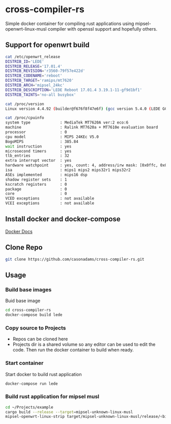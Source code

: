 # cross-compiler-rs
Simple docker container for compiling rust applications using mipsel-openwrt-linux-musl compiler with openssl support and hopefully others.

## Support for openwrt build
```bash
cat /etc/openwrt_release
DISTRIB_ID='LEDE'
DISTRIB_RELEASE='17.01.4'
DISTRIB_REVISION='r3560-79f57e422d'
DISTRIB_CODENAME='reboot'
DISTRIB_TARGET='ramips/mt7620'
DISTRIB_ARCH='mipsel_24kc'
DISTRIB_DESCRIPTION='LEDE Reboot 17.01.4 3.19.1-11-gf9d1bf1'
DISTRIB_TAINTS='no-all busybox'

cat /proc/version
Linux version 4.4.92 (builder@f676f8f47e6f) (gcc version 5.4.0 (LEDE GCC 5.4.0 r3560-79f57e422d) )

cat /proc/cpuinfo
system type             : MediaTek MT7620A ver:2 eco:6
machine                 : Ralink MT7620a + MT7610e evaluation board
processor               : 0
cpu model               : MIPS 24KEc V5.0
BogoMIPS                : 385.84
wait instruction        : yes
microsecond timers      : yes
tlb_entries             : 32
extra interrupt vector  : yes
hardware watchpoint     : yes, count: 4, address/irw mask: [0x0ffc, 0x0ffc, 0x0ffb, 0x0ffb]
isa                     : mips1 mips2 mips32r1 mips32r2
ASEs implemented        : mips16 dsp
shadow register sets    : 1
kscratch registers      : 0
package                 : 0
core                    : 0
VCED exceptions         : not available
VCEI exceptions         : not available
```

## Install docker and docker-compose
[Docker Docs](https://docs.docker.com/)

## Clone Repo
```bash
git clone https://github.com/casonadams/cross-compiler-rs.git
```

## Usage
### Build base images
Buid base image
```bash
cd cross-compiler-rs
docker-compose build lede
```
### Copy source to Projects
* Repos can be cloned here
* Projects dir is a shared volume so any editor can be used to edit the code.  Then run the docker container to build when ready.

### Start container
Start docker to build rust application
```bash
docker-compose run lede
```

### Build rust application for mipsel musl
```bash
cd ~/Projects/example
cargo build --release --target=mipsel-unknown-linux-musl
mipsel-openwrt-linux-strip target/mipsel-unknown-linux-musl/release/<bin_file>
```
